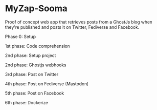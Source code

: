 # MyZap-Sooma
Proof of concept web app that retrieves posts from a GhostJs blog when they're published and posts it on Twitter, Fediverse and Facebook.

Phase 0: Setup

1st phase: Code comprehension

2nd phase: Setup project

2nd phase: Ghostjs webhooks

3rd phase: Post on Twitter

4th phase: Post on Fediverse (Mastodon)

5th phase: Post on Facebook

6th phase: Dockerize
